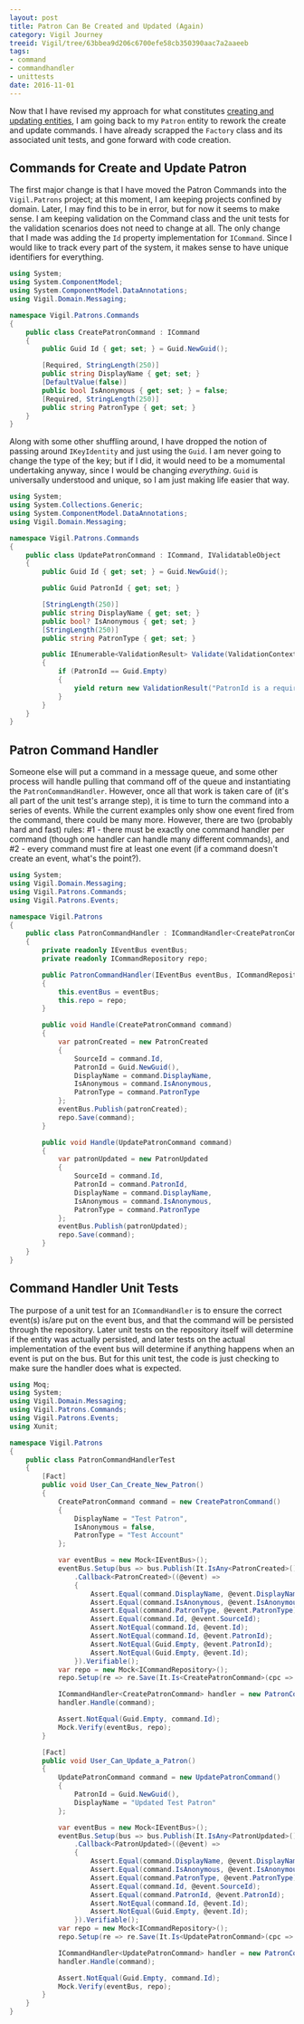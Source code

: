 ```yaml
---
layout: post
title: Patron Can Be Created and Updated (Again)
category: Vigil Journey
treeid: Vigil/tree/63bbea9d206c6700efe58cb350390aac7a2aaeeb
tags:
- command
- commandhandler
- unittests
date: 2016-11-01
---
```


Now that I have revised my approach for what constitutes [creating and updating entities](/posts/2016/revisiting-creating-and-updating-entities/), I am going back to my `Patron` entity to rework the create and update commands. I have already scrapped the `Factory` class and its associated unit tests, and gone forward with code creation.

## Commands for Create and Update Patron

The first major change is that I have moved the Patron Commands into the `Vigil.Patrons` project; at this moment, I am keeping projects confined by domain. Later, I may find this to be in error, but for now it seems to make sense. I am keeping validation on the Command class and the unit tests for the validation scenarios does not need to change at all. The only change that I made was adding the `Id` property implementation for `ICommand`. Since I would like to track every part of the system, it makes sense to have unique identifiers for everything.

```csharp
using System;
using System.ComponentModel;
using System.ComponentModel.DataAnnotations;
using Vigil.Domain.Messaging;

namespace Vigil.Patrons.Commands
{
    public class CreatePatronCommand : ICommand
    {
        public Guid Id { get; set; } = Guid.NewGuid();

        [Required, StringLength(250)]
        public string DisplayName { get; set; }
        [DefaultValue(false)]
        public bool IsAnonymous { get; set; } = false;
        [Required, StringLength(250)]
        public string PatronType { get; set; }
    }
}
```

Along with some other shuffling around, I have dropped the notion of passing around `IKeyIdentity` and just using the `Guid`. I am never going to change the type of the key; but if I did, it would need to be a momumental undertaking anyway, since I would be changing _everything_. `Guid` is universally understood and unique, so I am just making life easier that way.

```csharp
using System;
using System.Collections.Generic;
using System.ComponentModel.DataAnnotations;
using Vigil.Domain.Messaging;

namespace Vigil.Patrons.Commands
{
    public class UpdatePatronCommand : ICommand, IValidatableObject
    {
        public Guid Id { get; set; } = Guid.NewGuid();

        public Guid PatronId { get; set; }

        [StringLength(250)]
        public string DisplayName { get; set; }
        public bool? IsAnonymous { get; set; }
        [StringLength(250)]
        public string PatronType { get; set; }

        public IEnumerable<ValidationResult> Validate(ValidationContext validationContext)
        {
            if (PatronId == Guid.Empty)
            {
                yield return new ValidationResult("PatronId is a required field.", new string[] { nameof(PatronId) });
            }
        }
    }
}
```

## Patron Command Handler

Someone else will put a command in a message queue, and some other process will handle pulling that command off of the queue and instantiating the `PatronCommandHandler`. However, once all that work is taken care of (it's all part of the unit test's arrange step), it is time to turn the command into a series of events. While the current examples only show one event fired from the command, there could be many more. However, there are two (probably hard and fast) rules: #1 - there must be exactly one command handler per command (though one handler can handle many different commands), and #2 - every command must fire at least one event (if a command doesn't create an event, what's the point?).

```csharp
using System;
using Vigil.Domain.Messaging;
using Vigil.Patrons.Commands;
using Vigil.Patrons.Events;

namespace Vigil.Patrons
{
    public class PatronCommandHandler : ICommandHandler<CreatePatronCommand>
    {
        private readonly IEventBus eventBus;
        private readonly ICommandRepository repo;

        public PatronCommandHandler(IEventBus eventBus, ICommandRepository repo)
        {
            this.eventBus = eventBus;
            this.repo = repo;
        }

        public void Handle(CreatePatronCommand command)
        {
            var patronCreated = new PatronCreated
            {
                SourceId = command.Id,
                PatronId = Guid.NewGuid(),
                DisplayName = command.DisplayName,
                IsAnonymous = command.IsAnonymous,
                PatronType = command.PatronType
            };
            eventBus.Publish(patronCreated);
            repo.Save(command);
        }

        public void Handle(UpdatePatronCommand command)
        {
            var patronUpdated = new PatronUpdated
            {
                SourceId = command.Id,
                PatronId = command.PatronId,
                DisplayName = command.DisplayName,
                IsAnonymous = command.IsAnonymous,
                PatronType = command.PatronType
            };
            eventBus.Publish(patronUpdated);
            repo.Save(command);
        }
    }
}
```

## Command Handler Unit Tests

The purpose of a unit test for an `ICommandHandler` is to ensure the correct event(s) is/are put on the event bus, and that the command will be persisted through the repository. Later unit tests on the repository itself will determine if the entity was actually persisted, and later tests on the actual implementation of the event bus will determine if anything happens when an event is put on the bus. But for this unit test, the code is just checking to make sure the handler does what is expected.

```csharp
using Moq;
using System;
using Vigil.Domain.Messaging;
using Vigil.Patrons.Commands;
using Vigil.Patrons.Events;
using Xunit;

namespace Vigil.Patrons
{
    public class PatronCommandHandlerTest
    {
        [Fact]
        public void User_Can_Create_New_Patron()
        {
            CreatePatronCommand command = new CreatePatronCommand()
            {
                DisplayName = "Test Patron",
                IsAnonymous = false,
                PatronType = "Test Account"
            };

            var eventBus = new Mock<IEventBus>();
            eventBus.Setup(bus => bus.Publish(It.IsAny<PatronCreated>()))
                .Callback<PatronCreated>((@event) =>
                {
                    Assert.Equal(command.DisplayName, @event.DisplayName);
                    Assert.Equal(command.IsAnonymous, @event.IsAnonymous);
                    Assert.Equal(command.PatronType, @event.PatronType);
                    Assert.Equal(command.Id, @event.SourceId);
                    Assert.NotEqual(command.Id, @event.Id);
                    Assert.NotEqual(command.Id, @event.PatronId);
                    Assert.NotEqual(Guid.Empty, @event.PatronId);
                    Assert.NotEqual(Guid.Empty, @event.Id);
                }).Verifiable();
            var repo = new Mock<ICommandRepository>();
            repo.Setup(re => re.Save(It.Is<CreatePatronCommand>(cpc => cpc.Id == command.Id))).Verifiable();

            ICommandHandler<CreatePatronCommand> handler = new PatronCommandHandler(eventBus.Object, repo.Object);
            handler.Handle(command);

            Assert.NotEqual(Guid.Empty, command.Id);
            Mock.Verify(eventBus, repo);
        }

        [Fact]
        public void User_Can_Update_a_Patron()
        {
            UpdatePatronCommand command = new UpdatePatronCommand()
            {
                PatronId = Guid.NewGuid(),
                DisplayName = "Updated Test Patron"
            };

            var eventBus = new Mock<IEventBus>();
            eventBus.Setup(bus => bus.Publish(It.IsAny<PatronUpdated>()))
                .Callback<PatronUpdated>((@event) =>
                {
                    Assert.Equal(command.DisplayName, @event.DisplayName);
                    Assert.Equal(command.IsAnonymous, @event.IsAnonymous);
                    Assert.Equal(command.PatronType, @event.PatronType);
                    Assert.Equal(command.Id, @event.SourceId);
                    Assert.Equal(command.PatronId, @event.PatronId);
                    Assert.NotEqual(command.Id, @event.Id);
                    Assert.NotEqual(Guid.Empty, @event.Id);
                }).Verifiable();
            var repo = new Mock<ICommandRepository>();
            repo.Setup(re => re.Save(It.Is<UpdatePatronCommand>(cpc => cpc.Id == command.Id))).Verifiable();

            ICommandHandler<UpdatePatronCommand> handler = new PatronCommandHandler(eventBus.Object, repo.Object);
            handler.Handle(command);

            Assert.NotEqual(Guid.Empty, command.Id);
            Mock.Verify(eventBus, repo);
        }
    }
}
```